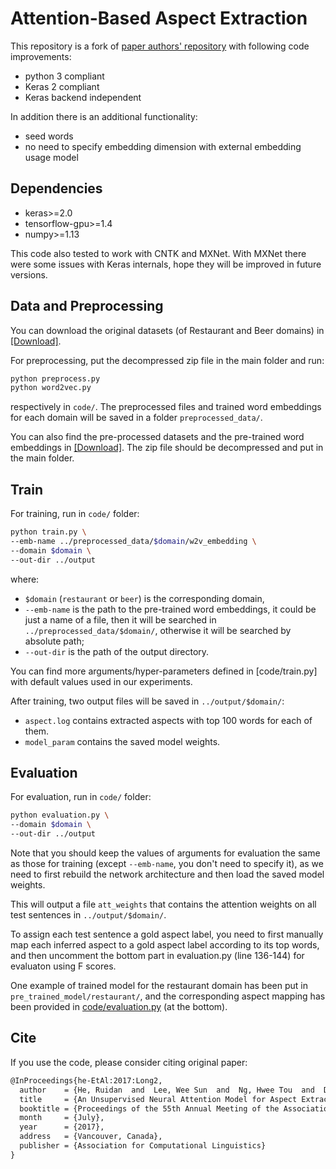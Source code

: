 # Attention-Based Aspect Extraction

This repository is a fork of [paper authors' repository](https://github.com/ruidan/Unsupervised-Aspect-Extraction) with following code improvements:

* python 3 compliant
* Keras 2 compliant
* Keras backend independent

In addition there is an additional functionality:

* seed words
* no need to specify embedding dimension with external embedding usage model

## Dependencies

* keras>=2.0
* tensorflow-gpu>=1.4
* numpy>=1.13

This code also tested to work with CNTK and MXNet. With MXNet there were some issues with Keras internals, hope they will be improved in future versions.

## Data and Preprocessing

You can download the original datasets (of Restaurant and Beer domains) in [[Download]](https://drive.google.com/open?id=1qzbTiJ2IL5ATZYNMp2DRkHvbFYsnOVAQ).

For preprocessing, put the decompressed zip file in the main folder and run:
```bash
python preprocess.py
python word2vec.py
```
respectively in `code/`. The preprocessed files and trained word embeddings for each domain will be saved in a folder `preprocessed_data/`.

You can also find the pre-processed datasets and the pre-trained word embeddings in [[Download]](https://drive.google.com/open?id=1L4LRi3BWoCqJt5h45J2GIAW9eP_zjiNc).
The zip file should be decompressed and put in the main folder.

## Train

For training, run in `code/` folder:

```bash
python train.py \
--emb-name ../preprocessed_data/$domain/w2v_embedding \
--domain $domain \
--out-dir ../output
```
where:
* `$domain` (`restaurant` or `beer`) is the corresponding domain,
* `--emb-name` is the path to the pre-trained word embeddings, it could be just a name of a file, then it will be searched in `../preprocessed_data/$domain/`, otherwise it will be searched by absolute path;
* `--out-dir` is the path of the output directory.

You can find more arguments/hyper-parameters defined in [code/train.py] with default values used in our experiments.

After training, two output files will be saved in `../output/$domain/`:
* `aspect.log` contains extracted aspects with top 100 words for each of them.
* `model_param` contains the saved model weights.

## Evaluation

For evaluation, run in `code/` folder:

```bash
python evaluation.py \
--domain $domain \
--out-dir ../output
```

Note that you should keep the values of arguments for evaluation the same as those for training (except `--emb-name`, you don't need to specify it), as we need to first rebuild the network architecture and then load the saved model weights.

This will output a file `att_weights` that contains the attention weights on all test sentences in `../output/$domain/`.

To assign each test sentence a gold aspect label, you need to first manually map each inferred aspect to a gold aspect label according to its top words, and then uncomment the bottom part in evaluation.py (line 136-144) for evaluaton using F scores.

One example of trained model for the restaurant domain has been put in `pre_trained_model/restaurant/`, and the corresponding aspect mapping has been provided in [code/evaluation.py](code/evaluation.py) (at the bottom).

## Cite

If you use the code, please consider citing original paper:

```tex
@InProceedings{he-EtAl:2017:Long2,
  author    = {He, Ruidan  and  Lee, Wee Sun  and  Ng, Hwee Tou  and  Dahlmeier, Daniel},
  title     = {An Unsupervised Neural Attention Model for Aspect Extraction},
  booktitle = {Proceedings of the 55th Annual Meeting of the Association for Computational Linguistics (Volume 1: Long Papers)},
  month     = {July},
  year      = {2017},
  address   = {Vancouver, Canada},
  publisher = {Association for Computational Linguistics}
}
```

